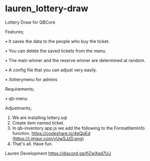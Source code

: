 # lauren_lottery-draw
Lottery Draw for QBCore

Features;

• It saves the data to the people who buy the ticket.

• You can delete the saved tickets from the menu.

• The main winner and the reserve winner are determined at random.

• A config file that you can adjust very easily.

• /lotterymenu for admins

Requirements;

• qb-menu

Adjustments;
1. We are installing lottery.sql
2. Create item named ticket.
3. In qb-inventory app.js we add the following to the FormatItemInfo function.
    https://codeshare.io/4eQpEd
    (https://i.imgur.com/yUwSJzD.png)
4. That's all. Have fun.


Lauren Development
https://discord.gg/fjZwXqd7UJ
